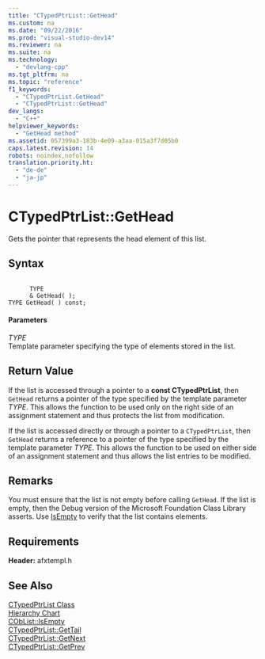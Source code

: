 ```yaml
---
title: "CTypedPtrList::GetHead"
ms.custom: na
ms.date: "09/22/2016"
ms.prod: "visual-studio-dev14"
ms.reviewer: na
ms.suite: na
ms.technology: 
  - "devlang-cpp"
ms.tgt_pltfrm: na
ms.topic: "reference"
f1_keywords: 
  - "CTypedPtrList.GetHead"
  - "CTypedPtrList::GetHead"
dev_langs: 
  - "C++"
helpviewer_keywords: 
  - "GetHead method"
ms.assetid: 057399a3-183b-4e09-a3aa-015a3f7d05b0
caps.latest.revision: 14
robots: noindex,nofollow
translation.priority.ht: 
  - "de-de"
  - "ja-jp"
---
```

# CTypedPtrList::GetHead
Gets the pointer that represents the head element of this list.  
  
## Syntax  
  
```  
  
      TYPE  
      & GetHead( );  
TYPE GetHead( ) const;  
```  
  
#### Parameters  
 *TYPE*  
 Template parameter specifying the type of elements stored in the list.  
  
## Return Value  
 If the list is accessed through a pointer to a **const CTypedPtrList**, then `GetHead` returns a pointer of the type specified by the template parameter *TYPE*. This allows the function to be used only on the right side of an assignment statement and thus protects the list from modification.  
  
 If the list is accessed directly or through a pointer to a `CTypedPtrList`, then `GetHead` returns a reference to a pointer of the type specified by the template parameter *TYPE*. This allows the function to be used on either side of an assignment statement and thus allows the list entries to be modified.  
  
## Remarks  
 You must ensure that the list is not empty before calling `GetHead`. If the list is empty, then the Debug version of the Microsoft Foundation Class Library asserts. Use [IsEmpty](../vs140/coblist--isempty.md) to verify that the list contains elements.  
  
## Requirements  
 **Header:** afxtempl.h  
  
## See Also  
 [CTypedPtrList Class](../vs140/ctypedptrlist-class.md)   
 [Hierarchy Chart](../vs140/hierarchy-chart.md)   
 [CObList::IsEmpty](../vs140/coblist--isempty.md)   
 [CTypedPtrList::GetTail](../vs140/ctypedptrlist--gettail.md)   
 [CTypedPtrList::GetNext](../vs140/ctypedptrlist--getnext.md)   
 [CTypedPtrList::GetPrev](../vs140/ctypedptrlist--getprev.md)
